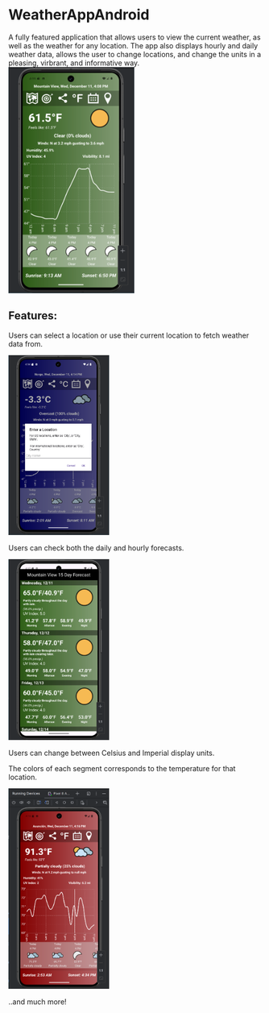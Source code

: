 # WeatherAppAndroid
A fully featured application that allows users to view the current weather, as well as the weather for any location. The app also displays hourly and daily weather data, allows the user to change locations, and change the units in a pleasing, virbrant, and informative way.
<img src = "https://github.com/Attaboy20/WeatherAppAndroid/blob/main/Images/MainPage.PNG" width = "250" />

## Features:

Users can select a location or use their current location to fetch weather data from.


<img src = "https://github.com/Attaboy20/WeatherAppAndroid/blob/main/Images/LocationChange.PNG" width="200" />

Users can check both the daily and hourly forecasts.

<img src = "https://github.com/Attaboy20/WeatherAppAndroid/blob/main/Images/DailyView.PNG" width="200"/>

Users can change between Celsius and Imperial display units.

The colors of each segment corresponds to the temperature for that location.

<img src = "https://github.com/Attaboy20/WeatherAppAndroid/blob/main/Images/Temperature%20Change.PNG" width = "200" />

..and much more!

